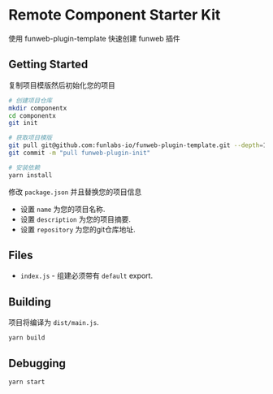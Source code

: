 # Remote Component Starter Kit

使用 funweb-plugin-template 快速创建 funweb 插件

## Getting Started

复制项目模版然后初始化您的项目

```bash
# 创建项目仓库
mkdir componentx
cd componentx
git init

# 获取项目模版
git pull git@github.com:funlabs-io/funweb-plugin-template.git --depth=1
git commit -m "pull funweb-plugin-init"

# 安装依赖
yarn install
```

修改 `package.json` 并且替换您的项目信息
- 设置 `name` 为您的项目名称.
- 设置 `description` 为您的项目摘要.
- 设置 `repository` 为您的git仓库地址.

## Files

- `index.js` - 组建必须带有 `default` export.

## Building

项目将编译为 `dist/main.js`.

```bash
yarn build
```
## Debugging

```bash
yarn start
```
